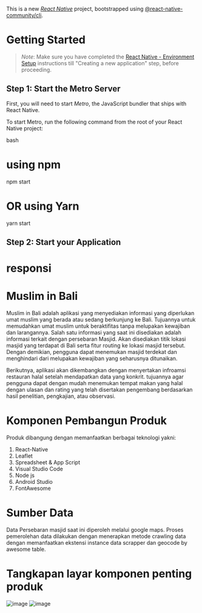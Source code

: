 This is a new [*React Native*](https://reactnative.dev) project, bootstrapped using [@react-native-community/cli](https://github.com/react-native-community/cli).

# Getting Started

>*Note*: Make sure you have completed the [React Native - Environment Setup](https://reactnative.dev/docs/environment-setup) instructions till "Creating a new application" step, before proceeding.

## Step 1: Start the Metro Server

First, you will need to start *Metro*, the JavaScript bundler that ships with React Native.

To start Metro, run the following command from the root of your React Native project:

bash
# using npm
npm start

# OR using Yarn
yarn start


## Step 2: Start your Application

# responsi

# Muslim in Bali
Muslim in Bali adalah aplikasi yang menyediakan informasi yang diperlukan umat muslim yang berada atau sedang berkunjung ke Bali. Tujuannya untuk memudahkan umat muslim untuk beraktifitas tanpa melupakan kewajiban dan larangannya. Salah satu informasi yang saat ini disediakan adalah informasi terkait dengan persebaran Masjid. Akan disediakan titik lokasi masjid yang terdapat di Bali serta fitur routing ke lokasi masjid tersebut. Dengan demikian, pengguna dapat menemukan masjid terdekat dan menghindari dari melupakan kewajiban yang seharusnya ditunaikan.

Berikutnya, aplikasi akan dikembangkan dengan menyertakan infroamsi restauran halal setelah  mendapatkan data yang konkrit. tujuannya agar pengguna dapat dengan mudah menemukan tempat makan yang halal dengan ulasan dan rating yang telah disertakan pengembang berdasarkan hasil penelitian, pengkajian, atau observasi. 

# Komponen Pembangun Produk
Produk dibangung dengan memanfaatkan berbagai teknologi yakni:
1. React-Native
2. Leaflet
3. Spreadsheet & App Script
4. Visual Studio Code
5. Node js
6. Android Studio
7. FontAwesome

# Sumber Data
Data Persebaran masjid saat ini diperoleh melalui google maps. Proses pemerolehan data dilakukan dengan menerapkan metode crawling data dengan memanfaatkan ekstensi instance data scrapper dan geocode by awesome table.

# Tangkapan layar komponen penting produk
![image](https://github.com/elyueich/responsi/assets/142762429/1ae8d95e-56f8-4385-8356-f72efee813a5)
![image](https://github.com/elyueich/responsi/assets/142762429/10469878-e484-41c3-ba3a-3ba8a23d3fdd)



